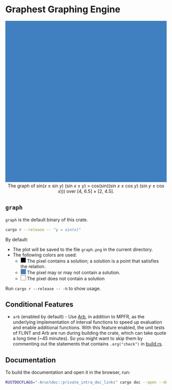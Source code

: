 # Graphest Graphing Engine

<p align="center">
  <img src="images/cover.gif"><br>
  The graph of sin(<i>x</i> ± sin <i>y</i>) (sin <i>x</i> ± <i>y</i>) = cos(sin((sin <i>x</i> ± cos <i>y</i>) (sin <i>y</i> ± cos <i>x</i>))) over [4, 6.5] × [2, 4.5].
</p>

## `graph`

`graph` is the default binary of this crate.

```bash
cargo r --release -- "y = sin(x)"
```

By default:

- The plot will be saved to the file `graph.png` in the current directory.
- The following colors are used:
  - ![Black](images/black.png) The pixel contains a solution; a solution is a point that satisfies the relation.
  - ![Blue](images/blue.png) The pixel may or may not contain a solution.
  - ![White](images/white.png) The pixel does not contain a solution

Run `cargo r --release -- -h` to show usage.

## Conditional Features

- `arb` (enabled by default) - Use [Arb](https://arblib.org), in addition to MPFR, as the underlying implementation of interval functions to speed up evaluation and enable additional functions. With this feature enabled, the unit tests of FLINT and Arb are run during building the crate, which can take quote a long time (~45 minutes). So you might want to skip them by commenting out the statements that contains `.arg("check")` in [build.rs](build.rs).

## Documentation

To build the documentation and open it in the browser, run:

```bash
RUSTDOCFLAGS="-Arustdoc::private_intra_doc_links" cargo doc --open --document-private-items
```
